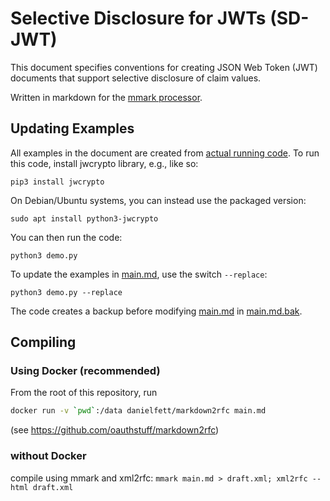 # Selective Disclosure for JWTs (SD-JWT)

This document specifies conventions for creating JSON Web Token (JWT)
documents that support selective disclosure of claim values. 

Written in markdown for the [mmark processor](https://github.com/mmarkdown/mmark).

## Updating Examples

All examples in the document are created from [actual running code](demo.py). To run this code, install jwcrypto library, e.g., like so:
```
pip3 install jwcrypto
```

On Debian/Ubuntu systems, you can instead use the packaged version:
```
sudo apt install python3-jwcrypto
```

You can then run the code:
```
python3 demo.py
```

To update the examples in [main.md](main.md), use the switch `--replace`:
```
python3 demo.py --replace
```

The code creates a backup before modifying [main.md](main.md) in [main.md.bak](main.md.bak).

## Compiling

### Using Docker (recommended)
From the root of this repository, run
```bash
docker run -v `pwd`:/data danielfett/markdown2rfc main.md
```
(see https://github.com/oauthstuff/markdown2rfc)

### without Docker
compile using mmark and xml2rfc: `mmark main.md > draft.xml; xml2rfc --html draft.xml`
